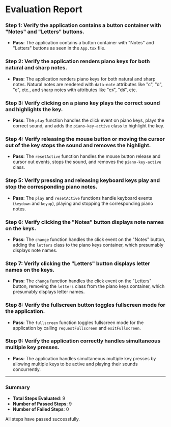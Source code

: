 # Evaluation Report

### Step 1: Verify the application contains a button container with "Notes" and "Letters" buttons.
- **Pass**: The application contains a button container with "Notes" and "Letters" buttons as seen in the `App.tsx` file.

### Step 2: Verify the application renders piano keys for both natural and sharp notes.
- **Pass**: The application renders piano keys for both natural and sharp notes. Natural notes are rendered with `data-note` attributes like "c", "d", "e", etc., and sharp notes with attributes like "c♯", "d♯", etc.

### Step 3: Verify clicking on a piano key plays the correct sound and highlights the key.
- **Pass**: The `play` function handles the click event on piano keys, plays the correct sound, and adds the `piano-key-active` class to highlight the key.

### Step 4: Verify releasing the mouse button or moving the cursor out of the key stops the sound and removes the highlight.
- **Pass**: The `resetActive` function handles the mouse button release and cursor out events, stops the sound, and removes the `piano-key-active` class.

### Step 5: Verify pressing and releasing keyboard keys play and stop the corresponding piano notes.
- **Pass**: The `play` and `resetActive` functions handle keyboard events (`keydown` and `keyup`), playing and stopping the corresponding piano notes.

### Step 6: Verify clicking the "Notes" button displays note names on the keys.
- **Pass**: The `change` function handles the click event on the "Notes" button, adding the `letters` class to the piano keys container, which presumably displays note names.

### Step 7: Verify clicking the "Letters" button displays letter names on the keys.
- **Pass**: The `change` function handles the click event on the "Letters" button, removing the `letters` class from the piano keys container, which presumably displays letter names.

### Step 8: Verify the fullscreen button toggles fullscreen mode for the application.
- **Pass**: The `fullscreen` function toggles fullscreen mode for the application by calling `requestFullscreen` and `exitFullscreen`.

### Step 9: Verify the application correctly handles simultaneous multiple key presses.
- **Pass**: The application handles simultaneous multiple key presses by allowing multiple keys to be active and playing their sounds concurrently.

---

### Summary
- **Total Steps Evaluated**: 9
- **Number of Passed Steps**: 9
- **Number of Failed Steps**: 0

All steps have passed successfully.